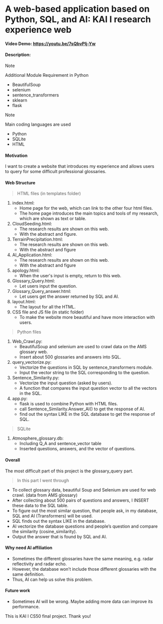 # A web-based application based on Python, SQL, and AI: KAI I  research experience web
#### Video Demo:  <https://youtu.be/7sQbvPlj-Yw>
#### Description:

> [!NOTE]
> Additional Module Requirement in Python
* BeautifulSoup
* selenium
* sentence_transformers
* sklearn
* flask

> [!NOTE]
> Main coding languages are used
* Python
* SQLite
* HTML

#### Motivation
I want to create a website that introduces my experience and allows users to query for some difficult professional glossaries.

#### Web Structure
> HTML files (in templates folder)
1. index.html:
   * Home page for the web, which can link to the other four html files.
   * The home page introduces the main topics and tools of my research, which are shown as text or table.
2. CloudSeeding.html:
   * The research results are shown on this web.
   * With the abstract and figure.
3. TerrainPrecipitation.html:
   * The research results are shown on this web.
   * With the abstract and figure
4. AI_Application.html:
   * The research results are shown on this web.
   * With the abstract and figure
5. apology.html:
   * When the user's input is empty, return to this web.
6. Glossary_Query.html:
   * Let users input the question.
7. Glossary_Query_answer.html:
   * Let users get the answer returned by SQL and AI.
8. layout.html:
   * The layout for all the HTML.
9. CSS file and JS file (in static folder)
   * To make the website more beautiful and have more interaction with users. 

> Python files
1. Web_Crawl.py:
   * BeautifulSoup and selenium are used to crawl data on the AMS glossary web.
   * Insert about 500 glossaries and answers into SQL.
2. query_vectorize.py:
   * Vectorize the questions in SQL by sentence_transformers module.
   * Input the vector string to the SQL corresponding to the question.
3. Sentence_Similarity.py:
   * Vectorize the input question (asked by users).
   * A function that compares the input question vector to all the vectors in the SQL.
4. app.py:
   * flask is used to combine Python with HTML files.
   * call Sentence_Similarity.Answer_AI() to get the response of AI.
   * find out the syntax LIKE in the SQL database to get the response of SQL.

> SQLite
1. Atmosphere_glossary.db:
   * Including Q_A and sentence_vector table
   * Inserted questions, answers, and the vector of questions.


#### Overall
The most difficult part of this project is the glossary_query part.
> In this part I went through
* To collect glossary data, beautiful Soup and Selenium are used for web crawl. (data from AMS glossary)
* After collecting about 500 pairs of questions and answers, I INSERT these data to the SQL table.
* To figure out the most similar question, that people ask, in my database, SQL and AI (Transformers) will be used.
* SQL finds out the syntax LIKE in the database.
* AI vectorize the database questions and people’s question and compare the similarity (cosine_similarity).
* Output the answer that is found by SQL and AI.

#### Why need AI affiliation
* Sometimes the different glossaries have the same meaning, e.g. radar reflectivity and radar echo.
* However, the database won’t include those different glossaries with the same definition.
* Thus, AI can help us solve this problem.

#### Future work
* Sometimes AI will be wrong. Maybe adding more data can improve its performance.

This is KAI I CS50 final project. Thank you!
